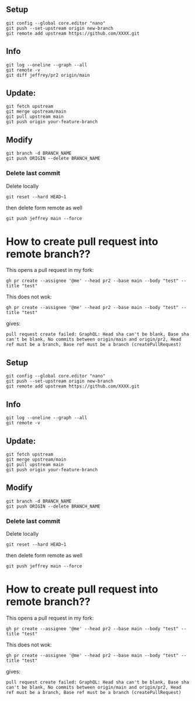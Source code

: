 
## Setup

```
git config --global core.editor "nano"
git push --set-upstream origin new-branch
git remote add upstream https://github.com/XXXX.git
```


## Info
```
git log --oneline --graph --all
git remote -v
git diff jeffrey/pr2 origin/main

```

## Update:
```
git fetch upstream
git merge upstream/main
git pull upstream main
git push origin your-feature-branch
```

## Modify
```
git branch -d BRANCH_NAME
git push ORIGIN --delete BRANCH_NAME
```
### Delete last commit 
Delete locally
```
git reset --hard HEAD~1
```
then delete form remote as well
```
git push jeffrey main --force
```

# How to create pull request into remote branch??
This opens a pull request in my fork:
```
gh pr create --assignee '@me' --head pr2 --base main --body "test" --title "test" 
```
This does not wok:
```
gh pr create --assignee '@me' --head pr2 --base main --body "test" --title "test" 
```
gives:
```
pull request create failed: GraphQL: Head sha can't be blank, Base sha can't be blank, No commits between origin/main and origin/pr2, Head ref must be a branch, Base ref must be a branch (createPullRequest)

```
## Setup

```
git config --global core.editor "nano"
git push --set-upstream origin new-branch
git remote add upstream https://github.com/XXXX.git
```


## Info
```
git log --oneline --graph --all
git remote -v

```

## Update:
```
git fetch upstream
git merge upstream/main
git pull upstream main
git push origin your-feature-branch
```

## Modify
```
git branch -d BRANCH_NAME
git push ORIGIN --delete BRANCH_NAME
```
### Delete last commit 
Delete locally
```
git reset --hard HEAD~1
```
then delete form remote as well
```
git push jeffrey main --force
```

# How to create pull request into remote branch??
This opens a pull request in my fork:
```
gh pr create --assignee '@me' --head pr2 --base main --body "test" --title "test" 
```
This does not wok:
```
gh pr create --assignee '@me' --head pr2 --base main --body "test" --title "test" 
```
gives:
```
pull request create failed: GraphQL: Head sha can't be blank, Base sha can't be blank, No commits between origin/main and origin/pr2, Head ref must be a branch, Base ref must be a branch (createPullRequest)

```